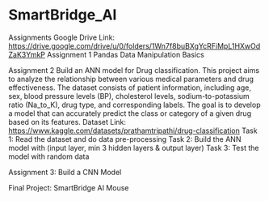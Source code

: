 # SmartBridge_AI
Assignments
Google Drive Link: https://drive.google.com/drive/u/0/folders/1Wn7f8buBXgYcRFiMpL1HXwOdZaK3YmkP
Assignment 1
Pandas Data Manipulation Basics

Assignment 2
Build an ANN model for Drug classification.
This project aims to analyze the relationship between various medical parameters and drug effectiveness. The dataset consists of patient information,
including age, sex, blood pressure levels (BP), cholesterol levels, sodium-to-potassium ratio (Na_to_K), drug type, and corresponding labels. The goal is to
develop a model that can accurately predict the class or category of a given drug based on its features.
Dataset Link: https://www.kaggle.com/datasets/prathamtripathi/drug-classification
Task 1: Read the dataset and do data pre-processing
Task 2: Build the ANN model with (input layer, min 3 hidden layers & output layer)
Task 3: Test the model with random data

Assignment 3:
Build a CNN Model


Final Project:
SmartBridge AI Mouse
